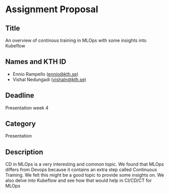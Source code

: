 # Assignment Proposal

## Title

An overview of continous training in MLOps with some insights into Kubeflow

## Names and KTH ID

- Ennio Rampello (ennio@kth.se)
- Vishal Nedungadi (vishaln@kth.se)

## Deadline

Presentation week 4

## Category

Presentation

## Description

CD in MLOps is a very interesting and common topic. We found that MLOps differs from Devops because it contains an extra step called Continuous Training. We felt this might be a good topic to provide some insights on. We also delve into Kubeflow and see how that would help in CI/CD/CT for MLOps
